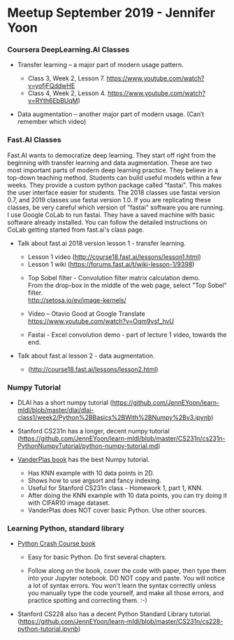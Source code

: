 # Meetup September 2019 - Jennifer Yoon   

### Coursera DeepLearning.AI Classes  

 * Transfer learning – a major part of modern usage pattern.   

   - Class 3, Week 2, Lesson 7.  https://www.youtube.com/watch?v=yofjFQddwHE  
   - Class 4, Week 2, Lesson 4.  https://www.youtube.com/watch?v=RYth6EbBUqM)  

 * Data augmentation – another major part of modern usage.  (Can’t remember which video)  

### Fast.AI Classes   

Fast.AI wants to democratize deep learning.  They start off right from the beginning with transfer learning and data augmentation.  These are two most important parts of modern deep learning practice.  They believe in a top-down teaching method.  Students can build useful models within a few weeks.  They provide a custom python package called "fastai".  This makes the user interface easier for students.  The 2018 classes use fastai version 0.7, and 2019 classes use fastai version 1.0.  If you are replicating these classes, be very careful which version of "fastai" software you are running.  I use Google CoLab to run fastai.  They have a saved machine with basic software already installed.  You can follow the detailed instructions on CoLab getting started from fast.ai's class page.  

 * Talk about fast.ai 2018 version lesson 1 - transfer learning.    
   - Lesson 1 video (http://course18.fast.ai/lessons/lesson1.html)  
   - Lesson 1 wiki (https://forums.fast.ai/t/wiki-lesson-1/9398)  

    * Top Sobel filter - Convolution filter matrix calculation demo.  
      From the drop-box in the middle of the web page, select "Top Sobel" filter.  
      http://setosa.io/ev/image-kernels/

    * Video – Otavio Good at Google Translate  
      https://www.youtube.com/watch?v=Oqm9vsf_hvU  

    * Fastai - Excel convolution demo - part of lecture 1 video, towards the end.    

 * Talk about fast.ai lesson 2 - data augmentation. 
    - (http://course18.fast.ai/lessons/lesson2.html)


### Numpy Tutorial  

 * DLAI has a short numpy tutorial (https://github.com/JennEYoon/learn-mldl/blob/master/dlai/dlai-class1/week2/Python%2BBasics%2BWith%2BNumpy%2Bv3.ipynb)  

 * Stanford CS231n has a longer, decent numpy tutorial (https://github.com/JennEYoon/learn-mldl/blob/master/CS231n/cs231n-PythonNumpyTutorial/python-numpy-tutorial.md)  

 * [VanderPlas book](https://jakevdp.github.io/PythonDataScienceHandbook/) has the best Numpy tutorial.
   - Has KNN example with 10 data points in 2D.  
   - Shows how to use argsort and fancy indexing.  
   - Useful for Stanford CS231n class - Homework 1, part 1, KNN.  
   - After doing the KNN example with 10 data points, you can try doing it with CIFAR10 image dataset.  
   - VanderPlas does NOT cover basic Python. Use other sources.  

### Learning Python, standard library  

 * [Python Crash Course book](https://ehmatthes.github.io/pcc_2e/)  
   - Easy for basic Python.  Do first several chapters.  

   - Follow along on the book, cover the code with paper, then type them into your Jupyter notebook. DO NOT copy and paste.  You will notice a lot of syntax errors.  You won't learn the syntax correctly unless you manually type the code yourself, and make all those errors, and practice spotting and correcting them. :-)    

 * Stanford CS228 also has a decent Python Standard Library tutorial. (https://github.com/JennEYoon/learn-mldl/blob/master/CS231n/cs228-python-tutorial.ipynb)  


